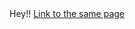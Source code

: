 <html>
  <head>
    <title>IIT Tips</title>
  </head>
  <body>
    Hey!!
    <a href="https://github.com/shubhanipaliwal/shubhanipaliwal.github.io">Link to the same page</a>
  </body>
  </html>
  
